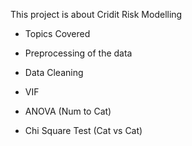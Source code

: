 This project is about Cridit Risk Modelling

- Topics Covered
- Preprocessing of the data

- Data Cleaning
- VIF
- ANOVA (Num to Cat)
- Chi Square Test (Cat vs Cat)
